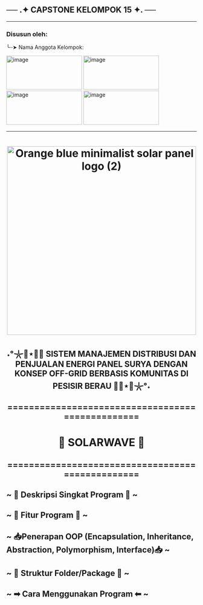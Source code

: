 ## ── .✦ CAPSTONE KELOMPOK 15 ✦. ── 
--------------------------------------------------------------------------------------------

### Disusun oleh:

╰┈➤ Nama Anggota Kelompok:  

<img width="200" height="90" alt="image" src="https://github.com/user-attachments/assets/a70153bc-1905-473e-8939-d1231b03e961" />
<img width="200" height="90" alt="image" src="https://github.com/user-attachments/assets/a2a1b94c-cd4d-40b3-8893-74f6afdb0c9f" />
<img width="200" height="90" alt="image" src="https://github.com/user-attachments/assets/bd6d82f8-040f-40b4-8b95-db1de7ad2a10" />
<img width="200" height="90" alt="image" src="https://github.com/user-attachments/assets/489202f0-9451-4dd7-8f19-ba6151f7c24c" />

--------------------------------------------------------------------------------------------

<h1 align="center"><img width="500" height="500" alt="Orange blue minimalist solar panel logo (2)" src="https://github.com/user-attachments/assets/e334384c-b4a8-4b1d-bdce-153d188dcffd" /></h1>


<h2 align="center"> ˖°𓇼🌊⋆🐚🫧 SISTEM MANAJEMEN DISTRIBUSI DAN PENJUALAN ENERGI PANEL SURYA DENGAN KONSEP OFF-GRID BERBASIS KOMUNITAS DI PESISIR BERAU 🫧🐚⋆🌊𓇼°˖ </h2> 

<h2 align="center">=================================================</h2> 
<h1 align="center"> 🌊 SOLARWAVE 🌊 </h1>
<h2 align="center">=================================================</h2> 


## ~ 📗 Deskripsi Singkat Program 📒  ~

## ~ 📌 Fitur Program 📌 ~

## ~ 📥Penerapan OOP (Encapsulation, Inheritance, Abstraction, Polymorphism, Interface)📥 ~

## ~ 📁 Struktur Folder/Package 📁 ~

## ~ ➡ Cara Menggunakan Program ⬅ ~

